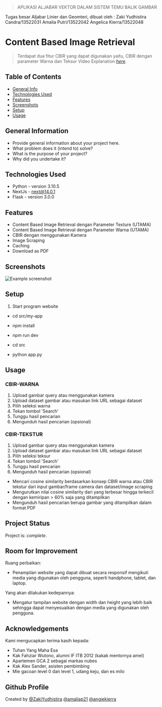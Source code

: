 > APLIKASI ALJABAR VEKTOR DALAM SISTEM TEMU BALIK GAMBAR

Tugas besar Aljabar Linier dan Geomteri, dibuat oleh :
Zaki Yudhistira Candra/13522031
Amalia Putri/13522042
Angelica Kierra/13522048


# Content Based Image Retrieval
> Terdapat dua fitur CBIR yang dapat digunakan yaitu, CBIR dengan parameter Warna dan Teksur
> Video Explanation [_here_](https://www.example.com). 

## Table of Contents
* [General Info](#general-information)
* [Technologies Used](#technologies-used)
* [Features](#features)
* [Screenshots](#screenshots)
* [Setup](#setup)
* [Usage](#usage)

## General Information

- Provide general information about your project here.
- What problem does it (intend to) solve?
- What is the purpose of your project?
- Why did you undertake it?
<!-- You don't have to answer all the questions - just the ones relevant to your project. -->

## Technologies Used
- Python - version 3.10.5
- NextJs - next@14.0.1
- Flask - version 3.0.0

## Features
- Content Based Image Retrieval dengan Parameter Texture (UTAMA)
- Content Based Image Retrieval dengan Parameter Warna (UTAMA)
- CBIR dengan menggunakan Kamera
- Image Scraping
- Caching
- Download as PDF

## Screenshots

![Example screenshot](./img/screenshot.png)

## Setup

1. Start program website

- cd src/my-app
- npm install
- npm run dev

- cd src
- python app.py

## Usage
### CBIR-WARNA
1. Upload gambar query atau menggunakan kamera
2. Upload dataset gambar atau masukan link URL sebagai dataset
3. Pilih seleksi warna
4. Tekan tombol 'Search'
5. Tunggu hasil pencarian
6. Mengunduh hasil pencarian (opsional)

### CBIR-TEKSTUR
1. Upload gambar query atau menggunakan kamera
2. Upload dataset gambar atau masukan link URL sebagai dataset
3. Pilih seleksi teksur
4. Tekan tombol 'Search'
5. Tunggu hasil pencarian
6. Mengunduh hasil pencarian (opsional)

- Mencari cosine similarity berdasarkan konsep CBIR warna atau CBIR tekstur dari input gambar/frame camera dan dataset/image scraping
- Mengurutkan nilai cosine similarity dari yang terbesar hingga terkecil dengan kemiripan > 60% saja yang ditampilkan
- Mengunduh hasil pencarian berupa gambar yang ditampilkan dalam format PDF

## Project Status

Project is: _complete_.

## Room for Improvement

Ruang perbaikan:

- Penampilan website yang dapat dibuat secara responsif mengikuti media yang digunakan oleh pengguna, seperti handphone, tablet, dan laptop.

Yang akan dilakukan kedepannya:

- Mengatur tampilan website dengan width dan height yang lebih baik sehingga dapat menyesuaikan dengan media yang digunakan oleh pengguna.

## Acknowledgements

Kami mengucapkan terima kasih kepada:

- Tuhan Yang Maha Esa
- Kak Fahziar Wutono, alumni IF ITB 2012 (kakak mentornya amel)
- Apartemen GCA 2 sebagai markas nubes
- Kak Alex Sander, asisten pembimbing
- Mie gacoan level 0 dan level 1, udang keju, dan es milo

## Github Profile

Created by
[@ZakiYudhistira](https://github.com/ZakiYudhistira)
[@amaliap21](https://github.com/amaliap21)
[@angiekierra](https://github.com/angiekierra)
